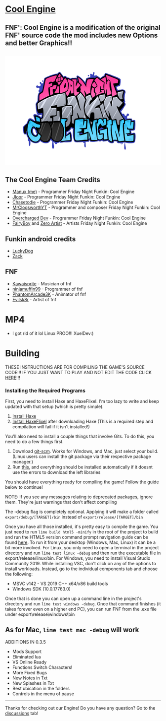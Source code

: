 # [Cool Engine](https://github.com/Manux123/FNF-Cool-Engine)

**FNF': Cool Engine is a modification of the original FNF' source code the mod includes new Options and better Graphics!!**
----------------------------------------------

![](/art/cool-logo.png)
----------------------------------------------

## The Cool Engine Team Credits
- [Manux (me)](https://twitter.com/ActionsAnimati1) - Programmer Friday Night Funkin: Cool Engine
- [Jloor](https://twitter.com/GamerJloor) - Programmer Friday Night Funkin: Cool Engine
- [Chasetodie](https://twitter.com/Chasetodie10) - Programmer Friday Night Funkin: Cool Engine
- [MrClogsworthYT](https://youtube.com/c/MrClogsworthYT) - Programmer and composer Friday Night Funkin: Cool Engine
- [Overcharged Dev](https://www.youtube.com/channel/UCkcscIIXyUsfj2DsnNDWQbg/) - Programmer Friday Night Funkin: Cool Engine
- [FairyBoy](https://twitter.com/JulianSamwise?s=09) and [Zero Artist](https://twitter.com/zero_artist02) - Artists Friday Night Funkin: Cool Engine

## Funkin android credits
- [LuckyDog](https://github.com/luckydog7)
- [Zack](https://github.com/zacksgamerz)

## FNF
- [Kawaisprite](https://twitter.com/kawaisprite) - Musician of fnf
- [ninjamuffin99](https://twitter.com/ninja_muffin99) - Programmer of fnf
- [PhantomArcade3K](https://twitter.com/phantomarcade3k) - Animator of fnf
- [Evilsk8r](https://twitter.com/evilsk8r)  - Artist of fnf

# MP4
- I got rid of it lol Linux PROO!!! XuelDev:)

# Building
THESE INSTRUCTIONS ARE FOR COMPILING THE GAME'S SOURCE CODE!!!
IF YOU JUST WANT TO PLAY AND NOT EDIT THE CODE CLICK [HERE](https://gamebanana.com/mods/326036)!!!

### Installing the Required Programs

First, you need to install Haxe and HaxeFlixel. I'm too lazy to write and keep updated with that setup (which is pretty simple). 
1. [Install Haxe](https://haxe.org/download/)
2. [Install HaxeFlixel](https://haxeflixel.com/documentation/install-haxeflixel/) after downloading Haxe (This is a required step and compilation will fail if it isn't installed!)

You'll also need to install a couple things that involve Gits. To do this, you need to do a few things first.
1. Download [git-scm](https://git-scm.com/downloads). Works for Windows, and Mac, just select your build. (Linux users can install the git package via their respective package manager.)
2. Run [this](https://github.com/Manux123/FNF-Cool-Engine/blob/master/Installation_of_the_Haxe_and_APIStuff_libraries.bat), and everything should be installed automatically
if it doesnt use the errors to download the left libraries

You should have everything ready for compiling the game! Follow the guide below to continue!

NOTE: If you see any messages relating to deprecated packages, ignore them. They're just warnings that don't affect compiling

The -debug flag is completely optional.
Applying it will make a folder called `export/debug/[TARGET]/bin` instead of `export/release/[TARGET]/bin`

Once you have all those installed, it's pretty easy to compile the game. You just need to run `lime build html5 -minify` in the root of the project to build and run the HTML5 version command prompt navigation guide can be found [here](https://ninjamuffin99.newgrounds.com/news/post/1090480).
To run it from your desktop (Windows, Mac, Linux) it can be a bit more involved. For Linux, you only need to open a terminal in the project directory and run `lime test linux -debug` and then run the executable file in export/release/linux/bin. For Windows, you need to install Visual Studio Community 2019. While installing VSC, don't click on any of the options to install workloads. Instead, go to the individual components tab and choose the following:
* MSVC v142 - VS 2019 C++ x64/x86 build tools
* Windows SDK (10.0.17763.0)

Once that is done you can open up a command line in the project's directory and run `lime test windows -debug`. Once that command finishes (it takes forever even on a higher end PC), you can run FNF from the .exe file under export\release\windows\bin

As for Mac, `lime test mac -debug` will work
----------------------------------------------

ADDITIONS IN 0.3.5

- Mods Support 
- Eliminated lua
- VS Online Ready
- Functions Switch Characters!
- More Fixed Bugs
- New Notes in Txt
- New Splashes in Txt
- Best ubication in the folders
- Controls in the menu of pause

----------------------------------------------
Thanks for checking out our Engine! Do you have any question? Go to the [discussions](https://github.com/Manux123/FNF-Cool-Engine/discussions) tab!
